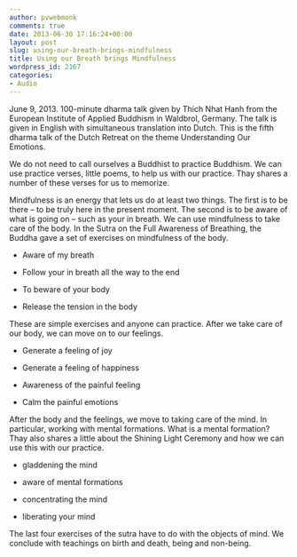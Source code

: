 ```yaml
---
author: pvwebmonk
comments: true
date: 2013-06-30 17:16:24+00:00
layout: post
slug: using-our-breath-brings-mindfulness
title: Using our Breath brings Mindfulness
wordpress_id: 2167
categories:
- Audio
---
```


June 9, 2013. 100-minute dharma talk given by Thich Nhat Hanh from the European Institute of Applied Buddhism in Waldbrol, Germany. The talk is given in English with simultaneous translation into Dutch. This is the fifth dharma talk of the Dutch Retreat on the theme Understanding Our Emotions.




We do not need to call ourselves a Buddhist to practice Buddhism. We can use practice verses, little poems, to help us with our practice. Thay shares a number of these verses for us to memorize.




Mindfulness is an energy that lets us do at least two things. The first is to be there – to be truly here in the present moment. The second is to be aware of what is going on – such as your in breath. We can use mindfulness to take care of the body. In the Sutra on the Full Awareness of Breathing, the Buddha gave a set of exercises on mindfulness of the body.




  * Aware of my breath


  * Follow your in breath all the way to the end


  * To beware of your body


  * Release the tension in the body



These are simple exercises and anyone can practice. After we take care of our body, we can move on to our feelings.




  * Generate a feeling of joy


  * Generate a feeling of happiness


  * Awareness of the painful feeling


  * Calm the painful emotions



After the body and the feelings, we move to taking care of the mind. In particular, working with mental formations. What is a mental formation? Thay also shares a little about the Shining Light Ceremony and how we can use this with our practice.




  * gladdening the mind


  * aware of mental formations


  * concentrating the mind


  * liberating your mind



The last four exercises of the sutra have to do with the objects of mind. We conclude with teachings on birth and death, being and non-being.



